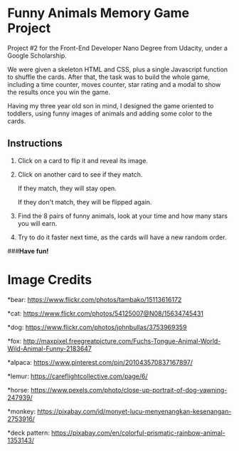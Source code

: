 # Funny Animals Memory Game Project

Project #2 for the Front-End Developer Nano Degree from Udacity, under a Google Scholarship.

We were given a skeleton HTML and CSS, plus a single Javascript function to shuffle the cards. After that, the task was to build the whole game, including a time counter, moves counter, star rating and a modal to show the results once you win the game.

Having my three year old son in mind, I designed the game oriented to toddlers, using funny images of animals and adding some color to the cards.

## Instructions

1. Click on a card to flip it and reveal its image.
2. Click on another card to see if they match.

   If they match, they will stay open.

   If they don't match, they will be flipped again.

3. Find the 8 pairs of funny animals, look at your time and how many stars you will earn.
4. Try to do it faster next time, as the cards will have a new random order.

###**Have fun!**


# Image Credits

*bear: https://www.flickr.com/photos/tambako/15113616172

*cat: https://www.flickr.com/photos/54125007@N08/15634745431

*dog: https://www.flickr.com/photos/johnbullas/3753969359
    
*fox: http://maxpixel.freegreatpicture.com/Fuchs-Tongue-Animal-World-Wild-Animal-Funny-2183647
    
*alpaca: https://www.pinterest.com/pin/201043570837167897/

*lemur: https://careflightcollective.com/page/6/

*horse: https://www.pexels.com/photo/close-up-portrait-of-dog-yawning-247939/
    
*monkey: https://pixabay.com/id/monyet-lucu-menyenangkan-kesenangan-2753916/

*deck pattern: https://pixabay.com/en/colorful-prismatic-rainbow-animal-1353143/


